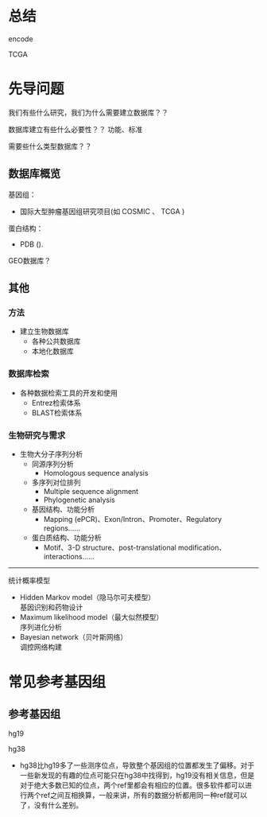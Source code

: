 # 总结

encode

TCGA


# 先导问题
我们有些什么研究，我们为什么需要建立数据库？？

数据库建立有些什么必要性？？ 功能、标准

需要些什么类型数据库？？

## 数据库概览

基因组：
- 国际大型肿瘤基因组研究项目(如 COSMIC 、 TCGA )

蛋白结构：
- PDB ().

GEO数据库？

## 其他
### 方法
- 建立生物数据库  
  - 各种公共数据库  
  - 本地化数据库  

### 数据库检索  
- 各种数据检索工具的开发和使用  
  - Entrez检索体系  
  - BLAST检索体系  

### 生物研究与需求  
- 生物大分子序列分析  
  - 同源序列分析  
    - Homologous sequence analysis
  - 多序列对位排列  
    - Multiple sequence alignment
    - Phylogenetic analysis  
  - 基因结构、功能分析  
    - Mapping (ePCR)、Exon/Intron、Promoter、Regulatory regions……  
  - 蛋白质结构、功能分析  
    - Motif、3-D structure、post-translational modification、interactions……  

---
统计概率模型  
- Hidden Markov model（隐马尔可夫模型）  
基因识别和药物设计  
- Maximum likelihood model（最大似然模型）  
序列进化分析  
- Bayesian network（贝叶斯网络）  
调控网络构建  


# 常见参考基因组

## 参考基因组

hg19

hg38
- hg38比hg19多了一些测序位点，导致整个基因组的位置都发生了偏移。对于一些新发现的有趣的位点可能只在hg38中找得到，hg19没有相关信息，但是对于绝大多数已知的位点，两个ref里都会有相应的位置。很多软件都可以进行两个ref之间互相换算，一般来讲，所有的数据分析都用同一种ref就可以了，没有什么差别。

